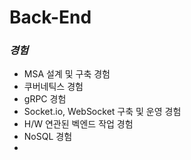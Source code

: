 # Back-End

### _경험_

- MSA 설계 및 구축 경험
- 쿠버네틱스 경험
- gRPC 경험
- Socket.io, WebSocket 구축 및 운영 경험
- H/W 연관된 벡엔드 작업 경험
- NoSQL 경험
-
